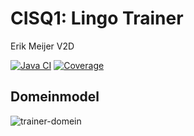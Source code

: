 # CISQ1: Lingo Trainer

Erik Meijer V2D

[![Java CI](https://github.com/ErikMeijerHU/cisq1-lingo/actions/workflows/build.yml/badge.svg)](https://github.com/ErikMeijerHU/cisq1-lingo/actions/workflows/build.yml)
[![Coverage](https://sonarcloud.io/api/project_badges/measure?project=ErikMeijerHU_cisq1-lingo&metric=coverage)](https://sonarcloud.io/dashboard?id=ErikMeijerHU_cisq1-lingo)


## Domeinmodel
![trainer-domein](https://user-images.githubusercontent.com/70518847/113525700-b947a980-95b6-11eb-88ef-00585786f6ab.png)
